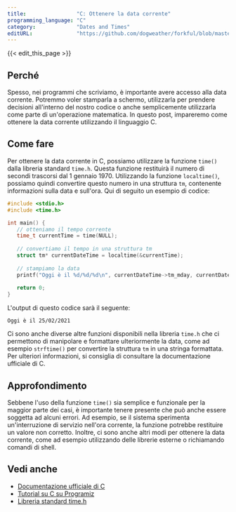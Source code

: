 ```yaml
---
title:                "C: Ottenere la data corrente"
programming_language: "C"
category:             "Dates and Times"
editURL:              "https://github.com/dogweather/forkful/blob/master/content/it/c/getting-the-current-date.md"
---
```


{{< edit_this_page >}}

## Perché

Spesso, nei programmi che scriviamo, è importante avere accesso alla data corrente. Potremmo voler stamparla a schermo, utilizzarla per prendere decisioni all'interno del nostro codice o anche semplicemente utilizzarla come parte di un'operazione matematica. In questo post, impareremo come ottenere la data corrente utilizzando il linguaggio C.

## Come fare

Per ottenere la data corrente in C, possiamo utilizzare la funzione `time()` dalla libreria standard `time.h`. Questa funzione restituirà il numero di secondi trascorsi dal 1 gennaio 1970. Utilizzando la funzione `localtime()`, possiamo quindi convertire questo numero in una struttura `tm`, contenente informazioni sulla data e sull'ora. Qui di seguito un esempio di codice:

 ```C
#include <stdio.h>
#include <time.h>

int main() {
    // otteniamo il tempo corrente
    time_t currentTime = time(NULL);
    
    // convertiamo il tempo in una struttura tm
    struct tm* currentDateTime = localtime(&currentTime);
    
    // stampiamo la data
    printf("Oggi è il %d/%d/%d\n", currentDateTime->tm_mday, currentDateTime->tm_mon+1, currentDateTime->tm_year+1900);
    
    return 0;
}
```

L'output di questo codice sarà il seguente:

```
Oggi è il 25/02/2021
```

Ci sono anche diverse altre funzioni disponibili nella libreria `time.h` che ci permettono di manipolare e formattare ulteriormente la data, come ad esempio `strftime()` per convertire la struttura `tm` in una stringa formattata. Per ulteriori informazioni, si consiglia di consultare la documentazione ufficiale di C.

## Approfondimento

Sebbene l'uso della funzione `time()` sia semplice e funzionale per la maggior parte dei casi, è importante tenere presente che può anche essere soggetta ad alcuni errori. Ad esempio, se il sistema sperimenta un'interruzione di servizio nell'ora corrente, la funzione potrebbe restituire un valore non corretto. Inoltre, ci sono anche altri modi per ottenere la data corrente, come ad esempio utilizzando delle librerie esterne o richiamando comandi di shell.  

## Vedi anche

- [Documentazione ufficiale di C](https://devdocs.io/c/)
- [Tutorial su C su Programiz](https://www.programiz.com/c-programming)
- [Libreria standard time.h](https://www.tutorialspoint.com/c_standard_library/time_h.htm)